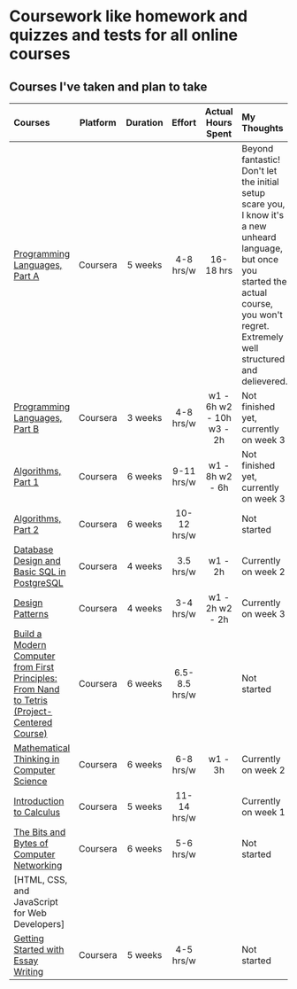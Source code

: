 # Coursework like homework and quizzes and tests for all online courses

## Courses I've taken and plan to take


Courses | Platform | Duration | Effort | Actual Hours Spent | My Thoughts
:-- | :--: | :--: | :--: | :--: | :--
[Programming Languages, Part A](https://www.coursera.org/learn/programming-languages) | Coursera | 5 weeks | 4-8 hrs/w | 16-18 hrs | Beyond fantastic! Don't let the initial setup scare you, I know it's a new unheard language, but once you started the actual course, you won't regret. Extremely well structured and delievered.
[Programming Languages, Part B](https://www.coursera.org/learn/programming-languages-part-b) | Coursera | 3 weeks | 4-8 hrs/w | w1 - 6h w2 - 10h w3 - 2h | Not finished yet, currently on week 3
[Algorithms, Part 1](https://www.coursera.org/learn/algorithms-part1) | Coursera | 6 weeks | 9-11 hrs/w | w1 - 8h w2 - 6h | Not finished yet, currently on week 3
[Algorithms, Part 2](https://www.coursera.org/learn/algorithms-part2) | Coursera | 6 weeks | 10-12 hrs/w | | Not started
[Database Design and Basic SQL in PostgreSQL](https://www.coursera.org/learn/database-design-postgresql) | Coursera | 4 weeks | 3.5 hrs/w | w1 - 2h | Currently on week 2
[Design Patterns](https://www.coursera.org/learn/design-patterns) | Coursera | 4 weeks | 3-4 hrs/w | w1 - 2h w2 - 2h | Currently on week 3
[Build a Modern Computer from First Principles: From Nand to Tetris (Project-Centered Course)](https://www.coursera.org/learn/build-a-computer) | Coursera | 6 weeks | 6.5-8.5 hrs/w | | Not started
[Mathematical Thinking in Computer Science](https://www.coursera.org/learn/what-is-a-proof) | Coursera | 6 weeks | 6-8 hrs/w | w1 - 3h | Currently on week 2
[Introduction to Calculus](https://www.coursera.org/learn/introduction-to-calculus) | Coursera | 5 weeks | 11-14 hrs/w | | Currently on week 1
[The Bits and Bytes of Computer Networking](https://www.coursera.org/learn/computer-networking) | Coursera | 6 weeks | 5-6 hrs/w | | Not started
[HTML, CSS, and JavaScript for Web Developers] | | | | |
[Getting Started with Essay Writing](https://www.coursera.org/learn/getting-started-with-essay-writing) | Coursera | 5 weeks | 4-5 hrs/w | | Not started

